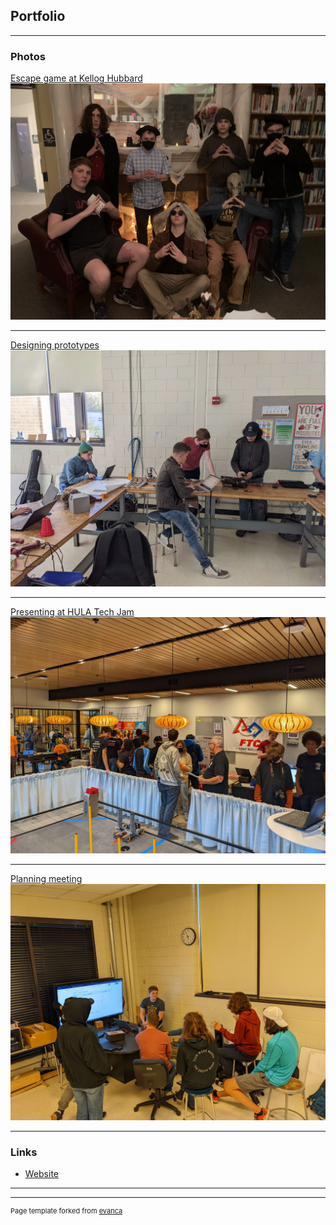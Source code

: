 ## Portfolio

---

### Photos 

[Escape game at Kellog Hubbard](/sample_page)
<img src="images/library.png?raw=true"/>

---
[Designing prototypes](/pdf/sample_presentation.pdf)
<img src="images/fiddling.png?raw=true"/>

---
[Presenting at HULA Tech Jam](http://example.com/)
<img src="images/hula.png?raw=true"/>

---
[Planning meeting](http://example.com/)
<img src="images/meeting.png?raw=true"/>

---

### Links

- [Website](http://eighteenthreefifty.one/)


---




---
<p style="font-size:11px">Page template forked from <a href="https://github.com/evanca/quick-portfolio">evanca</a></p>
<!-- Remove above link if you don't want to attibute -->
